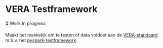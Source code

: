 # VERA Testframework

⏳ Work in progress

Maakt het makkelijk om te testen of data voldoet aan de [VERA-standaard](https://github.com/Aedes-datastandaarden/vera-referentiedata) m.b.v. het [pyspark-testframework](https://github.com/woonstadrotterdam/pyspark-testframework).
